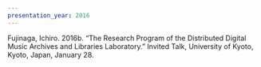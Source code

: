 ```yaml
---
presentation_year: 2016
---
```

Fujinaga, Ichiro. 2016b. “The Research Program of the Distributed Digital Music Archives and Libraries Laboratory.” Invited Talk, University of Kyoto, Kyoto, Japan, January 28.
